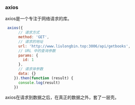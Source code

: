 ### axios
axios是一个专注于网络请求的库。

```js
 axios({
      // 请求方式
      method: 'GET',
      // 请求的地址
      url: 'http://www.liulongbin.top:3006/api/getbooks',
      // URL 中的查询参数
      params: {
        id: 1
      },
      // 请求体参数
      data: {}
    }).then(function (result) {
      console.log(result)
    })
```
axios在请求到数据之后，在真正的数据之外，套了一层壳。